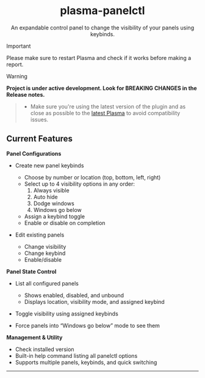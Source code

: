<div align="center">

# plasma-panelctl

An expandable control panel to change the visibility of your panels using keybinds.

</div>

> [!IMPORTANT]
> Please make sure to restart Plasma and check if it works before making a report.

> [!WARNING]
> **Project is under active development. Look for BREAKING CHANGES in the Release notes.**

> - Make sure you're using the latest version of the plugin and as close as possible to the [latest Plasma](https://kde.org/search/?s=KDE+Plasma6) to avoid compatibility issues.

## Current Features

**Panel Configurations**

- Create new panel keybinds  
  - Choose by number or location (top, bottom, left, right)  
  - Select up to 4 visibility options in any order:  
    1. Always visible  
    2. Auto hide  
    3. Dodge windows  
    4. Windows go below  
  - Assign a keybind toggle  
  - Enable or disable on completion  

- Edit existing panels  
  - Change visibility  
  - Change keybind  
  - Enable/disable

**Panel State Control**

- List all configured panels  
  - Shows enabled, disabled, and unbound  
  - Displays location, visibility mode, and assigned keybind  

- Toggle visibility using assigned keybinds  
- Force panels into “Windows go below” mode to see them

**Management & Utility**

- Check installed version  
- Built-in help command listing all panelctl options  
- Supports multiple panels, keybinds, and quick switching  

---
